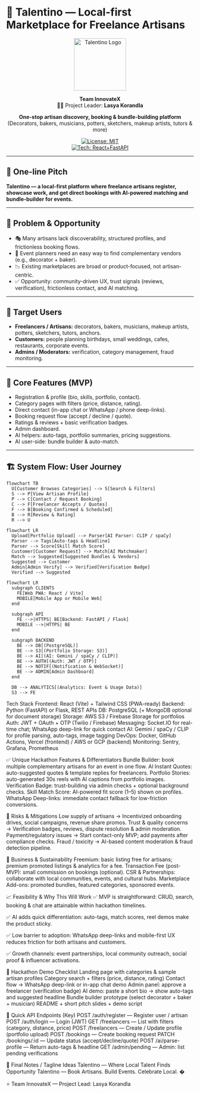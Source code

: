 # 🎨 Talentino — Local-first Marketplace for Freelance Artisans

<div align="center">

<img src="./src/assets/logo.jpg" alt="Talentino Logo" height="140">

**Team InnovateX**  
👩‍💻 Project Leader: **Lasya Korandla**

**One-stop artisan discovery, booking & bundle-building platform**  
(Decorators, bakers, musicians, potters, sketchers, makeup artists, tutors & more)

[![License: MIT](https://img.shields.io/badge/License-MIT-yellow.svg)](https://opensource.org/licenses/MIT)  
[![Tech: React+FastAPI](https://img.shields.io/badge/Tech-React%20%7C%20FastAPI-blue.svg)]()  

</div>

---

## 🚀 One-line Pitch
**Talentino — a local-first platform where freelance artisans register, showcase work, and get direct bookings with AI-powered matching and bundle-builder for events.**

---

## 🎯 Problem & Opportunity

- 🎭 Many artisans lack discoverability, structured profiles, and frictionless booking flows.  
- 🎉 Event planners need an easy way to find complementary vendors (e.g., decorator + baker).  
- 📉 Existing marketplaces are broad or product-focused, not artisan-centric.  
- ✅ Opportunity: community-driven UX, trust signals (reviews, verification), frictionless contact, and AI matching.

---

## 🧭 Target Users

- **Freelancers / Artisans:** decorators, bakers, musicians, makeup artists, potters, sketchers, tutors, anchors.  
- **Customers:** people planning birthdays, small weddings, cafes, restaurants, corporate events.  
- **Admins / Moderators:** verification, category management, fraud monitoring.

---

## 🧩 Core Features (MVP)

- Registration & profile (bio, skills, portfolio, contact).  
- Category pages with filters (price, distance, rating).  
- Direct contact (in-app chat or WhatsApp / phone deep-links).  
- Booking request flow (accept / decline / quote).  
- Ratings & reviews + basic verification badges.  
- Admin dashboard.  
- AI helpers: auto-tags, portfolio summaries, pricing suggestions.  
- AI user-side: bundle builder & auto-match.

---

## 🏗 System Flow: User Journey
```mermaid
flowchart TB
  U[Customer Browses Categories] --> S[Search & Filters]
  S --> P[View Artisan Profile]
  P --> C[Contact / Request Booking]
  C --> F[Freelancer Accepts / Quotes]
  F --> B[Booking Confirmed & Scheduled]
  B --> R[Review & Rating]
  R --> U
```
```mermaid
flowchart LR
  Upload[Portfolio Upload] --> Parser[AI Parser: CLIP / spaCy]
  Parser --> Tags[Auto-tags & Headline]
  Parser --> Score[Skill Match Score]
  Customer[Customer Request] --> Match[AI Matchmaker]
  Match --> Suggested[Suggested Bundles & Vendors]
  Suggested --> Customer
  Admin[Admin Verify] --> Verified[Verification Badge]
  Verified --> Suggested
```
  
```mermaid
flowchart LR
  subgraph CLIENTS
    FE[Web PWA: React / Vite]
    MOBILE[Mobile App or Mobile Web]
  end

  subgraph API
    FE -->|HTTPS| BE[Backend: FastAPI / Flask]
    MOBILE -->|HTTPS| BE
  end

  subgraph BACKEND
    BE --> DB[(PostgreSQL)]
    BE --> S3[(Portfolio Storage: S3)]
    BE --> AI[(AI: Gemini / spaCy / CLIP)]
    BE --> AUTH[(Auth: JWT / OTP)]
    BE --> NOTIF[(Notification & WebSocket)]
    BE --> ADMIN[Admin Dashboard]
  end

  DB --> ANALYTICS[(Analytics: Event & Usage Data)]
  S3 --> FE
```
Tech Stack
Frontend: React (Vite) + Tailwind CSS (PWA-ready)
Backend: Python (FastAPI) or Flask, REST APIs
DB: PostgreSQL (+ MongoDB optional for document storage)
Storage: AWS S3 / Firebase Storage for portfolios
Auth: JWT + OAuth + OTP (Twilio / Firebase)
Messaging: Socket.IO for real-time chat; WhatsApp deep-link for quick contact
AI: Gemini / spaCy / CLIP for profile parsing, auto-tags, image tagging
DevOps: Docker, GitHub Actions, Vercel (frontend) / AWS or GCP (backend)
Monitoring: Sentry, Grafana, Prometheus


✅ Unique Hackathon Features & Differentiators
Bundle Builder: book multiple complementary artisans for an event in one flow.
AI Instant Quotes: auto-suggested quotes & template replies for freelancers.
Portfolio Stories: auto-generated 30s reels with AI captions from portfolio images.
Verification Badge: trust-building via admin checks + optional background checks.
Skill Match Score: AI-powered fit score (1–5) shown on profiles.
WhatsApp Deep-links: immediate contact fallback for low-friction conversions.


🔐 Risks & Mitigations
Low supply of artisans → Incentivized onboarding drives, social campaigns, revenue share promos.
Trust & quality concerns → Verification badges, reviews, dispute resolution & admin moderation.
Payment/regulatory issues → Start contact-only MVP; add payments after compliance checks.
Fraud / toxicity → AI-based content moderation & fraud detection pipeline.

💸 Business & Sustainability
Freemium: basic listing free for artisans; premium promoted listings & analytics for a fee.
Transaction Fee (post-MVP): small commission on bookings (optional).
CSR & Partnerships: collaborate with local communities, events, and cultural hubs.
Marketplace Add-ons: promoted bundles, featured categories, sponsored events.

📈 Feasibility & Why This Will Work
✅ MVP is straightforward: CRUD, search, booking & chat are attainable within hackathon timelines.

✅ AI adds quick differentiation: auto-tags, match scores, reel demos make the product sticky.

✅ Low barrier to adoption: WhatsApp deep-links and mobile-first UX reduces friction for both artisans and customers.

✅ Growth channels: event partnerships, local community outreach, social proof & influencer activations.

🧪 Hackathon Demo Checklist
Landing page with categories & sample artisan profiles
Category search + filters (price, distance, rating)
Contact flow → WhatsApp deep-link or in-app chat demo
Admin panel: approve a freelancer (verification badge)
AI demo: paste a short bio → show auto-tags and suggested headline
Bundle builder prototype (select decorator + baker + musician)
README + short pitch slides + demo script

🎯 Quick API Endpoints (Key)
POST /auth/register — Register user / artisan
POST /auth/login — Login (JWT)
GET /freelancers — List with filters (category, distance, price)
POST /freelancers — Create / Update profile (portfolio upload)
POST /bookings — Create booking request
PATCH /bookings/:id — Update status (accept/decline/quote)
POST /ai/parse-profile — Return auto-tags & headline
GET /admin/pending — Admin: list pending verifications

📌 Final Notes / Tagline Ideas
Talentino — Where Local Talent Finds Opportunity
Talentino — Book Artisans. Build Events. Celebrate Local.
�

⭐ Team InnovateX — Project Lead: Lasya Korandla
